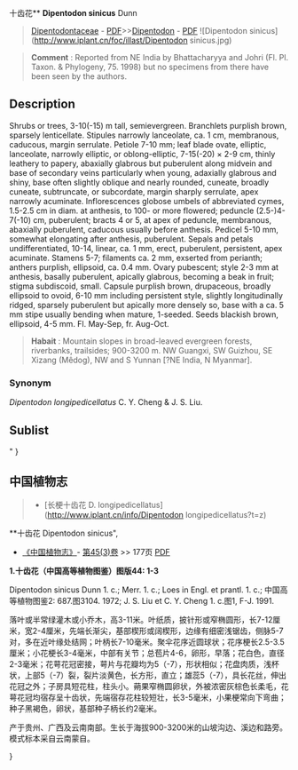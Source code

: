 十齿花** **Dipentodon sinicus** Dunn

> [Dipentodontaceae](http://www.iplant.cn/info/Dipentodontaceae?t=foc) - [PDF](http://www.iplant.cn/foc/pdf/Dipentodontaceae.pdf)>>[Dipentodon](http://www.iplant.cn/info/Dipentodon?t=foc) - [PDF](http://www.iplant.cn/foc/pdf/Dipentodon.pdf)
![Dipentodon sinicus](http://www.iplant.cn/foc/illast/Dipentodon sinicus.jpg)

> **Comment** : 
> Reported from NE India by Bhattacharyya and Johri (Fl. Pl. Taxon. & Phylogeny, 75. 1998) but no specimens from there have been seen by the authors.

## Description

Shrubs or trees, 3-10(-15) m tall, semievergreen. Branchlets purplish brown, sparsely lenticellate. Stipules narrowly lanceolate, ca. 1 cm, membranous, caducous, margin serrulate. Petiole 7-10 mm; leaf blade ovate, elliptic, lanceolate, narrowly elliptic, or oblong-elliptic, 7-15(-20) × 2-9 cm, thinly leathery to papery, abaxially glabrous but puberulent along midvein and base of secondary veins particularly when young, adaxially glabrous and shiny, base often slightly oblique and nearly rounded, cuneate, broadly cuneate, subtruncate, or subcordate, margin sharply serrulate, apex narrowly acuminate. Inflorescences globose umbels of abbreviated cymes, 1.5-2.5 cm in diam. at anthesis, to 100- or more flowered; peduncle (2.5-)4-7(-10) cm, puberulent; bracts 4 or 5, at apex of peduncle, membranous, abaxially puberulent, caducous usually before anthesis. Pedicel 5-10 mm, somewhat elongating after anthesis, puberulent. Sepals and petals undifferentiated, 10-14, linear, ca. 1 mm, erect, puberulent, persistent, apex acuminate. Stamens 5-7; filaments ca. 2 mm, exserted from perianth; anthers purplish, ellipsoid, ca. 0.4 mm. Ovary pubescent; style 2-3 mm at anthesis, basally puberulent, apically glabrous, becoming a beak in fruit; stigma subdiscoid, small. Capsule purplish brown, drupaceous, broadly ellipsoid to ovoid, 6-10 mm including persistent style, slightly longitudinally ridged, sparsely puberulent but apically more densely so, base with a ca. 5 mm stipe usually bending when mature, 1-seeded. Seeds blackish brown, ellipsoid, 4-5 mm. Fl. May-Sep, fr. Aug-Oct.

> **Habait** : 
> Mountain slopes in broad-leaved evergreen forests, riverbanks, trailsides; 900-3200 m. NW Guangxi, SW Guizhou, SE Xizang (Mêdog), NW and S Yunnan [?NE India, N Myanmar].

### Synonym
*Dipentodon longipedicellatus* C. Y. Cheng & J. S. Liu.

## Sublist
"
}
## 中国植物志

> * [长梗十齿花  D.  longipedicellatus](http://www.iplant.cn/info/Dipentodon longipedicellatus?t=z)

**十齿花 Dipentodon sinicus",

* [《中国植物志》](http://www.iplant.cn/frps)- [第45(3)卷](http://www.iplant.cn/frps/vol/45(3)) >> 177页 [PDF](http://www.iplant.cn/frps/pdf/45(3)/177.PDF)

**1.十齿花（中国高等植物图鉴）图版44: 1-3**

Dipentodon sinicus Dunn 1. c.; Merr. 1. c.; Loes in Engl. et prantl. 1. c.; 中国高等植物图鉴2: 687.图3104. 1972; J. S. Liu et C. Y. Cheng 1. c.图1, F-J. 1991.

落叶或半常绿灌木或小乔木，高3-11米。叶纸质，披针形或窄椭圆形，长7-12厘米，宽2-4厘米，先端长渐尖，基部楔形或阔楔形，边缘有细密浅锯齿，侧脉5-7对，多在近叶缘处结网；叶柄长7-10毫米。聚伞花序近圆球状；花序梗长2.5-3.5厘米；小花梗长3-4毫米，中部有关节；总苞片4-6，卵形，早落；花白色，直径2-3毫米；花萼花冠密接，萼片与花瓣均为5（-7），形状相似；花盘肉质，浅杯状，上部5（-7）裂，裂片淡黄色，长方形，直立；雄蕊5（-7），具长花丝，伸出花冠之外；子房具短花柱，柱头小。蒴果窄椭圆卵状，外被浓密灰棕色长柔毛，花萼花冠均宿存呈十齿状，先端宿存花柱较短壮，长3-5毫米，小果梗常向下弯曲；种子黑褐色，卵状，基部种子柄长约2毫米。

产于贵州、广西及云南南部。生长于海拔900-3200米的山坡沟边、溪边和路旁。模式标本采自云南蒙自。

}
